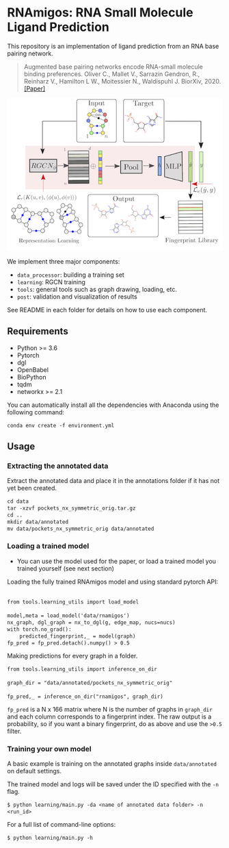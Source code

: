 # RNAmigos: RNA Small Molecule Ligand Prediction

This repository is an implementation of ligand prediction from an RNA base pairing network.

> Augmented base pairing networks encode RNA-small molecule binding preferences. 
> Oliver C., Mallet V., Sarrazin Gendron, R., Reinharz V., Hamilton L W., Moitessier N., Waldispuhl J.
> BiorXiv, 2020.
> [[Paper]](https://www.biorxiv.org/content/10.1101/701326v3)


![](images/rnamigos.png)

We implement three major components:

* `data_processor`: building a training set
* `learning`: RGCN training
* `tools`: general tools such as graph drawing, loading, etc.
* `post`: validation and visualization of results 

See README in each folder for details on how to use each component.

## Requirements

* Python >= 3.6
* Pytorch
* dgl
* OpenBabel
* BioPython
* tqdm
* networkx >= 2.1


You can automatically install all the dependencies with Anaconda using the following command:

```
conda env create -f environment.yml
```

## Usage

### Extracting the annotated data

Extract the annotated data and place it in the annotations folder if it has not yet been created.

```
cd data
tar -xzvf pockets_nx_symmetric_orig.tar.gz
cd ..
mkdir data/annotated
mv data/pockets_nx_symmetric_orig data/annotated
```

### Loading a trained model 


* You can use the model used for the paper, or load a trained model you trained yourself (see next section)

Loading the fully trained RNAmigos model and using standard pytorch API:

```

from tools.learning_utils import load_model

model,meta = load_model('data/rnamigos')
nx_graph, dgl_graph = nx_to_dgl(g, edge_map, nucs=nucs)
with torch.no_grad():
	predicted_fingerprint,_ = model(graph)
fp_pred = fp_pred.detach().numpy() > 0.5
```

Making predictions for every graph in a folder.

```
from tools.learning_utils import inference_on_dir

graph_dir = "data/annotated/pockets_nx_symmetric_orig"

fp_pred,_ = inference_on_dir("rnamigos", graph_dir)
```

`fp_pred` is a N x 166 matrix where N is the number of graphs in `graph_dir` and each column corresponds to a fingerprint index.
The raw output is a probability, so if you want a binary fingerprint, do as above and use the `>0.5` filter. 

### Training your own model

A basic example is training on the annotated graphs inside `data/annotated` on default settings.

The trained model and logs will be saved under the ID specified with the `-n` flag.

```
$ python learning/main.py -da <name of annotated data folder> -n <run_id>
```

For a full list of command-line options:

```
$ python learning/main.py -h
```


